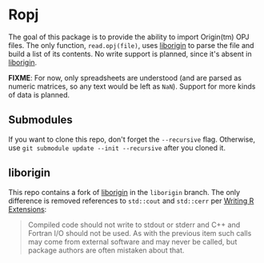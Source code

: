 Ropj
====

The goal of this package is to provide the ability to import Origin(tm) OPJ
files. The only function, `read.opj(file)`, uses [liborigin] to parse the file
and build a list of its contents. No write support is planned, since it's
absent in [liborigin].

**FIXME**: For now, only spreadsheets are understood (and are parsed as numeric
matrices, so any text would be left as `NaN`). Support for more kinds of data is
planned.

Submodules
----------

If you want to clone this repo, don't forget the `--recursive` flag. Otherwise,
use `git submodule update --init --recursive` after you cloned it.

liborigin
---------

This repo contains a fork of [liborigin] in the `liborigin` branch. The only
difference is removed references to `std::cout` and `std::cerr` per [Writing
R Extensions]:

> Compiled code should not write to stdout or stderr and C++ and Fortran
> I/O should not be used. As with the previous item such calls may come
> from external software and may never be called, but package authors
> are often mistaken about that.

[liborigin]: https://sourceforge.net/projects/liborigin/
[Writing R Extensions]: https://cran.r-project.org/doc/manuals/R-exts.html#Writing-portable-packages

